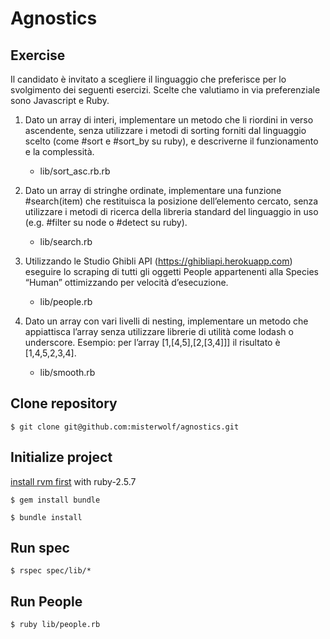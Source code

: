 # Agnostics

## Exercise

Il candidato è invitato a scegliere il linguaggio che preferisce per lo svolgimento dei seguenti esercizi. Scelte che valutiamo in via preferenziale sono Javascript e Ruby.

1. Dato un array di interi, implementare un metodo che li riordini in verso ascendente, senza utilizzare i metodi di sorting forniti dal linguaggio scelto
(come #sort e #sort_by su ruby), e descriverne il funzionamento e la complessità.
    
   - lib/sort_asc.rb.rb

2. Dato un array di stringhe ordinate, implementare una funzione #search(item) che restituisca la posizione dell’elemento cercato, senza utilizzare i
metodi di ricerca della libreria standard del linguaggio in uso (e.g. #filter su node o #detect su ruby).
  
   - lib/search.rb

3. Utilizzando le Studio Ghibli API (https://ghibliapi.herokuapp.com) eseguire lo scraping di tutti gli oggetti People appartenenti alla Species “Human” ottimizzando per
velocità d’esecuzione.
  
   - lib/people.rb

4. Dato un array con vari livelli di nesting, implementare un metodo che appiattisca l’array senza utilizzare librerie di utilità come lodash o underscore.
Esempio: per l’array [1,[4,5],[2,[3,4]]] il risultato è [1,4,5,2,3,4].
  
   - lib/smooth.rb

## Clone repository

`$ git clone git@github.com:misterwolf/agnostics.git`

## Initialize project

[install rvm first](https://rvm.io/rvm/install) with ruby-2.5.7

`$ gem install bundle`

`$ bundle install`

## Run spec

`$ rspec spec/lib/*`

## Run People

`$ ruby lib/people.rb`
